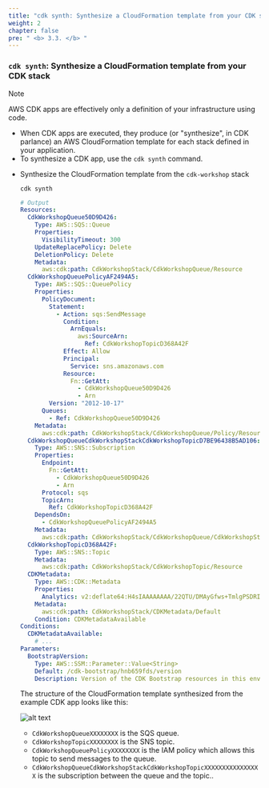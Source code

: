```yaml
---
title: "cdk synth: Synthesize a CloudFormation template from your CDK stack"
weight: 2
chapter: false
pre: " <b> 3.3. </b> "
---
```


### `cdk synth`: Synthesize a CloudFormation template from your CDK stack

> [!NOTE]
> AWS CDK apps are effectively only a definition of your infrastructure using code.
>
> - When CDK apps are executed, they produce (or "synthesize", in CDK parlance) an AWS CloudFormation template for each stack defined in your application.
> - To synthesize a CDK app, use the `cdk synth` command.

- Synthesize the CloudFormation template from the `cdk-workshop` stack

  ```shell
  cdk synth
  ```

  ```yaml
  # Output
  Resources:
    CdkWorkshopQueue50D9D426:
      Type: AWS::SQS::Queue
      Properties:
        VisibilityTimeout: 300
      UpdateReplacePolicy: Delete
      DeletionPolicy: Delete
      Metadata:
        aws:cdk:path: CdkWorkshopStack/CdkWorkshopQueue/Resource
    CdkWorkshopQueuePolicyAF2494A5:
      Type: AWS::SQS::QueuePolicy
      Properties:
        PolicyDocument:
          Statement:
            - Action: sqs:SendMessage
              Condition:
                ArnEquals:
                  aws:SourceArn:
                    Ref: CdkWorkshopTopicD368A42F
              Effect: Allow
              Principal:
                Service: sns.amazonaws.com
              Resource:
                Fn::GetAtt:
                  - CdkWorkshopQueue50D9D426
                  - Arn
          Version: "2012-10-17"
        Queues:
          - Ref: CdkWorkshopQueue50D9D426
      Metadata:
        aws:cdk:path: CdkWorkshopStack/CdkWorkshopQueue/Policy/Resource
    CdkWorkshopQueueCdkWorkshopStackCdkWorkshopTopicD7BE96438B5AD106:
      Type: AWS::SNS::Subscription
      Properties:
        Endpoint:
          Fn::GetAtt:
            - CdkWorkshopQueue50D9D426
            - Arn
        Protocol: sqs
        TopicArn:
          Ref: CdkWorkshopTopicD368A42F
      DependsOn:
        - CdkWorkshopQueuePolicyAF2494A5
      Metadata:
        aws:cdk:path: CdkWorkshopStack/CdkWorkshopQueue/CdkWorkshopStackCdkWorkshopTopicD7BE9643/Resource
    CdkWorkshopTopicD368A42F:
      Type: AWS::SNS::Topic
      Metadata:
        aws:cdk:path: CdkWorkshopStack/CdkWorkshopTopic/Resource
    CDKMetadata:
      Type: AWS::CDK::Metadata
      Properties:
        Analytics: v2:deflate64:H4sIAAAAAAAA/22QTU/DMAyGfws+TmlgPSDRI+wIErBJHKoJpY03vGVJG6etqqj/HfUDqQcusV77if3aqdw+PcqHO9VxUuprYqiQcR9UeRWq4+/INcv40WCDeYSWmAoyFPoD3dA1ATLYwHAULyc7MWJ6352hss8j1KNiyHLYwHGFzcAg2LKM+6bg0lMVyNk8QnAVlVNfAWh15ciGRVbeBVc6AxlwzSDAq+4NmdUZd2ioRd8v5IlMQD+P+Sf1ReFn+fjs9B/h8UzOLkKj0q8YAvrJ8WrRtV9xGN1O642lSQ3DIKzTKC9836ap3I7nvTBR4hsb6Ibyc46/LeCGIXsBAAA=
      Metadata:
        aws:cdk:path: CdkWorkshopStack/CDKMetadata/Default
      Condition: CDKMetadataAvailable
  Conditions:
    CDKMetadataAvailable:
      # ...
  Parameters:
    BootstrapVersion:
      Type: AWS::SSM::Parameter::Value<String>
      Default: /cdk-bootstrap/hnb659fds/version
      Description: Version of the CDK Bootstrap resources in this environment, automatically retrieved from SSM Parameter Store. [cdk:skip]
  ```

  The structure of the CloudFormation template synthesized from the example CDK app looks like this:

  ![alt text](/images/workshop-4/cdk--synth--structure.png)

  - `CdkWorkshopQueueXXXXXXXX` is the SQS queue.
  - `CdkWorkshopTopicXXXXXXXX` is the SNS topic.
  - `CdkWorkshopQueuePolicyXXXXXXXX` is the IAM policy which allows this topic to send messages to the queue.
  - `CdkWorkshopQueueCdkWorkshopStackCdkWorkshopTopicXXXXXXXXXXXXXXXX` is the subscription between the queue and the topic..
